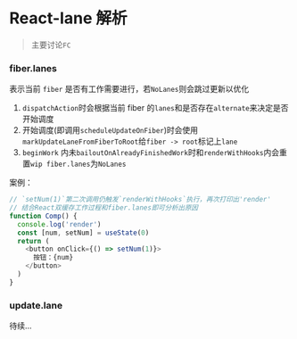 # React-lane 解析

> 主要讨论`FC`

### fiber.lanes

表示当前 `fiber` 是否有工作需要进行，若`NoLanes`则会跳过更新以优化

1. `dispatchAction`时会根据当前 fiber 的`lanes`和是否存在`alternate`来决定是否开始调度
2. 开始调度(即调用`scheduleUpdateOnFiber`)时会使用`markUpdateLaneFromFiberToRoot`给`fiber -> root`标记上`lane`
3. `beginWork` 内未`bailoutOnAlreadyFinishedWork`时和`renderWithHooks`内会重置`wip fiber.lanes`为`NoLanes`

案例：

```ts
// `setNum(1)`第二次调用仍触发`renderWithHooks`执行，再次打印出'render'
// 结合React双缓存工作过程和fiber.lanes即可分析出原因
function Comp() {
  console.log('render')
  const [num, setNum] = useState(0)
  return (
    <button onClick={() => setNum(1)}>
      按钮：{num}
    </button>
  )
}
```

### update.lane

待续...
